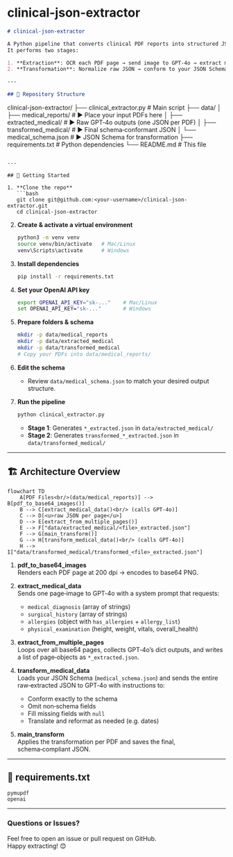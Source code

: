 # clinical-json-extractor

```markdown
# clinical-json-extractor

A Python pipeline that converts clinical PDF reports into structured JSON using GPT‑4o.  
It performs two stages:

1. **Extraction**: OCR each PDF page → send image to GPT‑4o → extract medical fields  
2. **Transformation**: Normalize raw JSON → conform to your JSON Schema via GPT‑4o  

---

## 📁 Repository Structure

```
clinical-json-extractor/
├── clinical_extractor.py     # Main script
├── data/
│   ├── medical_reports/      # ▶️ Place your input PDFs here
│   ├── extracted_medical/    # ▶️ Raw GPT‑4o outputs (one JSON per PDF)
│   ├── transformed_medical/  # ▶️ Final schema‑conformant JSON
│   └── medical_schema.json   # ▶️ JSON Schema for transformation
├── requirements.txt          # Python dependencies
└── README.md                 # This file
```

---

## 🚀 Getting Started

1. **Clone the repo**  
   ```bash
   git clone git@github.com:<your-username>/clinical-json-extractor.git
   cd clinical-json-extractor
   ```

2. **Create & activate a virtual environment**  
   ```bash
   python3 -m venv venv
   source venv/bin/activate   # Mac/Linux
   venv\Scripts\activate      # Windows
   ```

3. **Install dependencies**  
   ```bash
   pip install -r requirements.txt
   ```

4. **Set your OpenAI API key**  
   ```bash
   export OPENAI_API_KEY="sk-..."    # Mac/Linux
   set OPENAI_API_KEY="sk-..."       # Windows
   ```

5. **Prepare folders & schema**  
   ```bash
   mkdir -p data/medical_reports
   mkdir -p data/extracted_medical
   mkdir -p data/transformed_medical
   # Copy your PDFs into data/medical_reports/
   ```

6. **Edit the schema**  
   - Review `data/medical_schema.json` to match your desired output structure.

7. **Run the pipeline**  
   ```bash
   python clinical_extractor.py
   ```

   - **Stage 1**: Generates `*_extracted.json` in `data/extracted_medical/`  
   - **Stage 2**: Generates `transformed_*_extracted.json` in `data/transformed_medical/`

---

## 🏗️ Architecture Overview

```mermaid
flowchart TD
    A[PDF Files<br/>(data/medical_reports)] --> B[pdf_to_base64_images()]
    B --> C[extract_medical_data()<br/> (calls GPT‑4o)]
    C --> D[<u>raw JSON per page</u>]
    D --> E[extract_from_multiple_pages()]
    E --> F["data/extracted_medical/<file>_extracted.json"]
    F --> G[main_transform()]
    G --> H[transform_medical_data()<br/> (calls GPT‑4o)]
    H --> I["data/transformed_medical/transformed_<file>_extracted.json"]
```

1. **pdf_to_base64_images**  
   Renders each PDF page at 200 dpi → encodes to base64 PNG.

2. **extract_medical_data**  
   Sends one page‑image to GPT‑4o with a system prompt that requests:
   - `medical_diagnosis` (array of strings)  
   - `surgical_history` (array of strings)  
   - `allergies` (object with `has_allergies` + `allergy_list`)  
   - `physical_examination` (height, weight, vitals, overall_health)

3. **extract_from_multiple_pages**  
   Loops over all base64 pages, collects GPT‑4o’s dict outputs, and writes a list of page‑objects as `*_extracted.json`.

4. **transform_medical_data**  
   Loads your JSON Schema (`medical_schema.json`) and sends the entire raw‐extracted JSON to GPT‑4o with instructions to:
   - Conform exactly to the schema  
   - Omit non‑schema fields  
   - Fill missing fields with `null`  
   - Translate and reformat as needed (e.g. dates)

5. **main_transform**  
   Applies the transformation per PDF and saves the final, schema‑compliant JSON.

---

## 📄 requirements.txt

```text
pymupdf
openai
```

---

### Questions or Issues?

Feel free to open an issue or pull request on GitHub.  
Happy extracting! 😊
